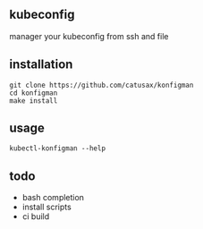 ## kubeconfig

manager your kubeconfig from ssh and file

## installation

```shell
git clone https://github.com/catusax/konfigman
cd konfigman
make install
```

## usage

```shell
kubectl-konfigman --help
```

## todo
 - bash completion
 - install scripts
 - ci build
